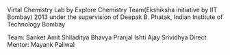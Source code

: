 Virtal Chemistry Lab by Explore Chemistry Team(Ekshiksha initiative by IIT Bombay) 2013 under the supervision of Deepak B. Phatak, Indian Institute of Technology Bombay

Team:
Sanket
Amit
Shiladitya
Bhavya
Pranjal
Ishti
Ajay
Srividhya
Direct Mentor: Mayank Paliwal
